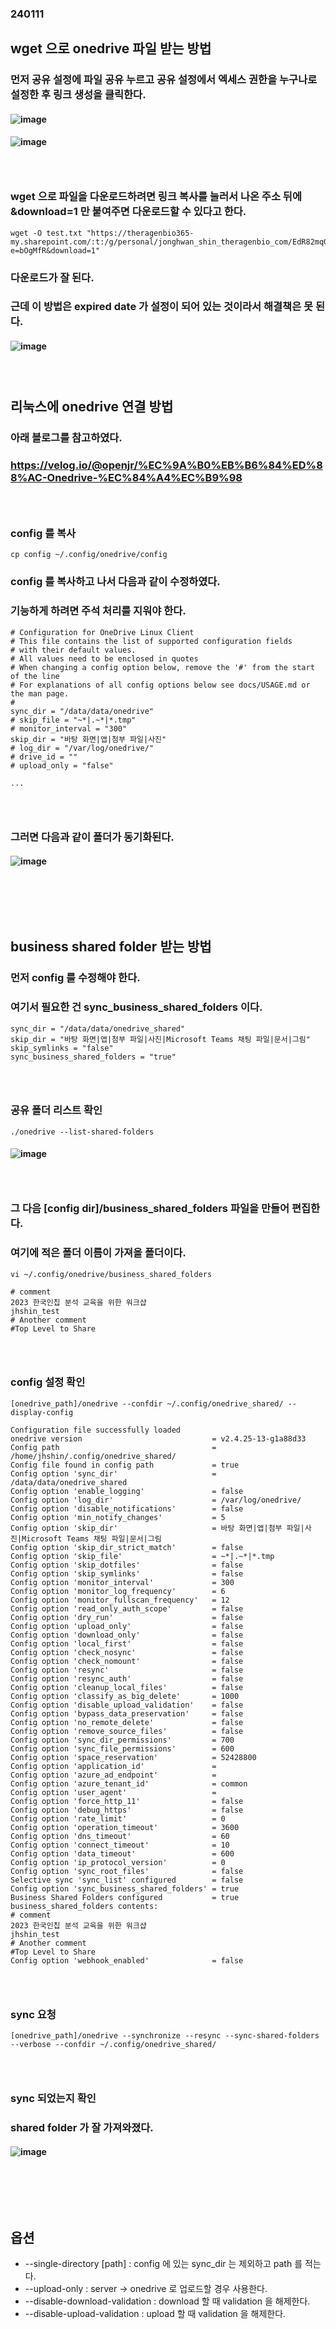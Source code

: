 ### 240111
## wget 으로 onedrive 파일 받는 방법
### 먼저 공유 설정에 파일 공유 누르고 공유 설정에서 엑세스 권한을 누구나로 설정한 후 링크 생성을 클릭한다.
#### ![image](https://github.com/Shin-jongwhan/microsoft_onedrive/assets/62974484/55e14a12-0100-410f-b5dd-785a60a77c6f)
#### ![image](https://github.com/Shin-jongwhan/microsoft_onedrive/assets/62974484/26e3b549-1aee-4168-bc4d-4b936cc98cee)
### <br/>

### wget 으로 파일을 다운로드하려면 링크 복사를 눌러서 나온 주소 뒤에 &download=1 만 붙여주면 다운로드할 수 있다고 한다.
```
wget -O test.txt "https://theragenbio365-my.sharepoint.com/:t:/g/personal/jonghwan_shin_theragenbio_com/EdR82mqGw69Dn0nPupOLfDcBaRRYq2wqFDmN5hhUNK8AbQ?e=bOgMfR&download=1"
```
### 다운로드가 잘 된다.
### 근데 이 방법은 expired date 가 설정이 되어 있는 것이라서 해결책은 못 된다.
#### ![image](https://github.com/Shin-jongwhan/microsoft_onedrive/assets/62974484/9375de5d-4f45-43e7-9ed9-7424f66ccea4)
### <br/>


## 리눅스에 onedrive 연결 방법
### 아래 블로그를 참고하였다.
### https://velog.io/@openjr/%EC%9A%B0%EB%B6%84%ED%88%AC-Onedrive-%EC%84%A4%EC%B9%98
### <br/>

### config 를 복사
```
cp config ~/.config/onedrive/config
```

### config 를 복사하고 나서 다음과 같이 수정하였다.
### 기능하게 하려면 주석 처리를 지워야 한다.
```
# Configuration for OneDrive Linux Client
# This file contains the list of supported configuration fields
# with their default values.
# All values need to be enclosed in quotes
# When changing a config option below, remove the '#' from the start of the line
# For explanations of all config options below see docs/USAGE.md or the man page.
#
sync_dir = "/data/data/onedrive"
# skip_file = "~*|.~*|*.tmp"
# monitor_interval = "300"
skip_dir = "바탕 화면|앱|첨부 파일|사진"
# log_dir = "/var/log/onedrive/"
# drive_id = ""
# upload_only = "false"

...
```
### <br/>

### 그러면 다음과 같이 폴더가 동기화된다.
#### ![image](https://github.com/Shin-jongwhan/microsoft_onedrive/assets/62974484/a992cee8-826e-4552-aacd-6e5465ac27b5)
### <br/><br/><br/>


## business shared folder 받는 방법
### 먼저 config 를 수정해야 한다.
### 여기서 필요한 건 sync_business_shared_folders 이다.
```
sync_dir = "/data/data/onedrive_shared"
skip_dir = "바탕 화면|앱|첨부 파일|사진|Microsoft Teams 채팅 파일|문서|그림"
skip_symlinks = "false"
sync_business_shared_folders = "true"
```
### <br/>

### 공유 폴더 리스트 확인
```
./onedrive --list-shared-folders
```
#### ![image](https://github.com/Shin-jongwhan/microsoft_onedrive/assets/62974484/8a5f57fa-104c-44a6-93b5-2a7d5a579d7c)
### <br/>

### 그 다음 \[config dir\]/business_shared_folders 파일을 만들어 편집한다.
### 여기에 적은 폴더 이름이 가져올 폴더이다.
```
vi ~/.config/onedrive/business_shared_folders
```

```
# comment
2023 한국인칩 분석 교육을 위한 워크샵
jhshin_test
# Another comment
#Top Level to Share
```
### <br/>

### config 설정 확인
```
[onedrive_path]/onedrive --confdir ~/.config/onedrive_shared/ --display-config
```

```
Configuration file successfully loaded
onedrive version                             = v2.4.25-13-g1a88d33
Config path                                  = /home/jhshin/.config/onedrive_shared/
Config file found in config path             = true
Config option 'sync_dir'                     = /data/data/onedrive_shared
Config option 'enable_logging'               = false
Config option 'log_dir'                      = /var/log/onedrive/
Config option 'disable_notifications'        = false
Config option 'min_notify_changes'           = 5
Config option 'skip_dir'                     = 바탕 화면|앱|첨부 파일|사진|Microsoft Teams 채팅 파일|문서|그림
Config option 'skip_dir_strict_match'        = false
Config option 'skip_file'                    = ~*|.~*|*.tmp
Config option 'skip_dotfiles'                = false
Config option 'skip_symlinks'                = false
Config option 'monitor_interval'             = 300
Config option 'monitor_log_frequency'        = 6
Config option 'monitor_fullscan_frequency'   = 12
Config option 'read_only_auth_scope'         = false
Config option 'dry_run'                      = false
Config option 'upload_only'                  = false
Config option 'download_only'                = false
Config option 'local_first'                  = false
Config option 'check_nosync'                 = false
Config option 'check_nomount'                = false
Config option 'resync'                       = false
Config option 'resync_auth'                  = false
Config option 'cleanup_local_files'          = false
Config option 'classify_as_big_delete'       = 1000
Config option 'disable_upload_validation'    = false
Config option 'bypass_data_preservation'     = false
Config option 'no_remote_delete'             = false
Config option 'remove_source_files'          = false
Config option 'sync_dir_permissions'         = 700
Config option 'sync_file_permissions'        = 600
Config option 'space_reservation'            = 52428800
Config option 'application_id'               =
Config option 'azure_ad_endpoint'            =
Config option 'azure_tenant_id'              = common
Config option 'user_agent'                   =
Config option 'force_http_11'                = false
Config option 'debug_https'                  = false
Config option 'rate_limit'                   = 0
Config option 'operation_timeout'            = 3600
Config option 'dns_timeout'                  = 60
Config option 'connect_timeout'              = 10
Config option 'data_timeout'                 = 600
Config option 'ip_protocol_version'          = 0
Config option 'sync_root_files'              = false
Selective sync 'sync_list' configured        = false
Config option 'sync_business_shared_folders' = true
Business Shared Folders configured           = true
business_shared_folders contents:
# comment
2023 한국인칩 분석 교육을 위한 워크샵
jhshin_test
# Another comment
#Top Level to Share
Config option 'webhook_enabled'              = false
```
### <br/>

### sync 요청
```
[onedrive_path]/onedrive --synchronize --resync --sync-shared-folders --verbose --confdir ~/.config/onedrive_shared/
```
### <br/>

### sync 되었는지 확인
### shared folder 가 잘 가져와졌다.
#### ![image](https://github.com/Shin-jongwhan/microsoft_onedrive/assets/62974484/b16876c6-2ef9-4b11-8399-63851e711aab)
### <br/><br/><br/>

## 옵션
- --single-directory \[path\] : config 에 있는 sync_dir 는 제외하고 path 를 적는다.
- --upload-only : server -> onedrive 로 업로드할 경우 사용한다.
- --disable-download-validation : download 할 때 validation 을 해제한다.
- --disable-upload-validation : upload 할 때 validation 을 해제한다.
